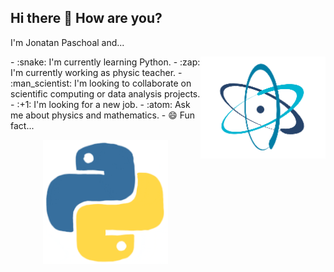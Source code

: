 ## Hi there 👋 How are you?
I'm Jonatan Paschoal and...
<!--
**jonfisik/jonfisik** is a ✨ _special_ ✨ repository because its `README.md` (this file) appears on your GitHub profile.
Here are some ideas to get you started:
- 🤔 I’m looking for help with ...
- 💬 Ask me about ...
- 📫 How to reach me: ...
- 😄 Pronouns: ...
- ⚡ Fun fact: ...
![python](https://github.com/jonfisik/ScriptsPython/blob/master/imagens/py1.gif)
![atomo](https://github.com/jonfisik/ScriptsPython/blob/master/imagens/atom1.gif)
![python](https://github.com/jonfisik/ScriptsPython/blob/master/imagens/py1pequeno.gif)
-->
<p>
  <img align="right" src="https://github.com/jonfisik/ScriptsPython/blob/master/imagens/atom1.gif" width="200">
</p>
- :snake: I'm currently learning Python.
- :zap: I'm currently working as physic teacher.
- :man_scientist: I'm looking to collaborate on scientific computing or data analysis projects.
- :+1: I'm looking for a new job.
- :atom: Ask me about physics and mathematics.
- 😄 Fun fact...

<p align="center">
<img src="https://github.com/jonfisik/ScriptsPython/blob/master/imagens/py1pequeno.gif" width="200">
</p>
